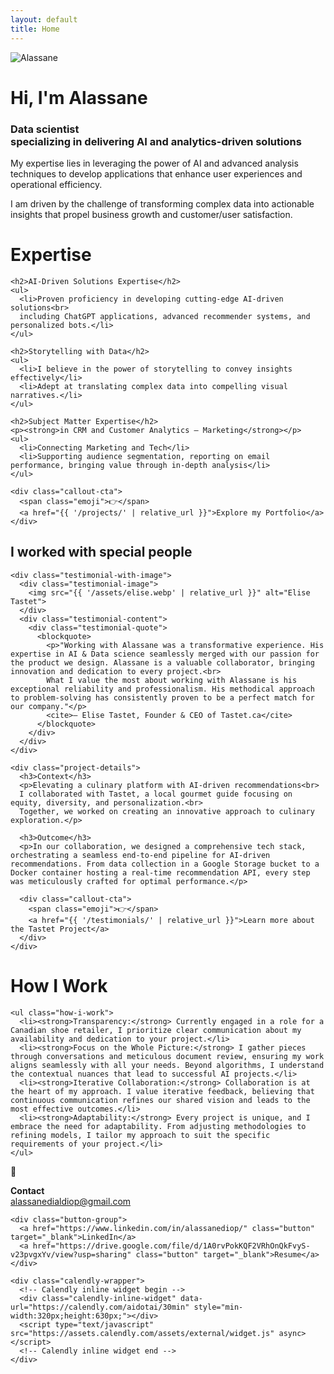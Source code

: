 ```yaml
---
layout: default
title: Home
---
```


<div class="full-width-section hero-wrapper">
  <div class="hero-section">
  <div class="hero-left">
    <img src="{{ '/assets/alassane-portrait.png' | relative_url }}" alt="Alassane" class="hero-portrait">
  </div>
  <div class="hero-right">
    <div class="hero-emoji-placeholder"></div>
    <h1>Hi, I'm Alassane</h1>
    <h3>Data scientist<br>specializing in delivering AI and analytics-driven solutions</h3>
    <p>My expertise lies in leveraging the power of AI and advanced analysis techniques to develop applications that enhance user experiences and operational efficiency.</p>
    <p>I am driven by the challenge of transforming complex data into actionable insights that propel business growth and customer/user satisfaction.</p>
  </div>
</div>

<div class="full-width-section expertise-wrapper">
  <div class="expertise-section">
    <h1>Expertise</h1>
    
    <h2>AI-Driven Solutions Expertise</h2>
    <ul>
      <li>Proven proficiency in developing cutting-edge AI-driven solutions<br>
      including ChatGPT applications, advanced recommender systems, and personalized bots.</li>
    </ul>
    
    <h2>Storytelling with Data</h2>
    <ul>
      <li>I believe in the power of storytelling to convey insights effectively</li>
      <li>Adept at translating complex data into compelling visual narratives.</li>
    </ul>
    
    <h2>Subject Matter Expertise</h2>
    <p><strong>in CRM and Customer Analytics — Marketing</strong></p>
    <ul>
      <li>Connecting Marketing and Tech</li>
      <li>Supporting audience segmentation, reporting on email performance, bringing value through in-depth analysis</li>
    </ul>
    
    <div class="callout-cta">
      <span class="emoji">👉</span>
      <a href="{{ '/projects/' | relative_url }}">Explore my Portfolio</a>
    </div>
  </div>
</div>

<div class="full-width-section special-people-wrapper">
  <div class="special-people-section">
    <h2>I worked with special people</h2>
    
    <div class="testimonial-with-image">
      <div class="testimonial-image">
        <img src="{{ '/assets/elise.webp' | relative_url }}" alt="Elise Tastet">
      </div>
      <div class="testimonial-content">
        <div class="testimonial-quote">
          <blockquote>
            <p>"Working with Alassane was a transformative experience. His expertise in AI & Data science seamlessly merged with our passion for the product we design. Alassane is a valuable collaborator, bringing innovation and dedication to every project.<br>
            What I value the most about working with Alassane is his exceptional reliability and professionalism. His methodical approach to problem-solving has consistently proven to be a perfect match for our company."</p>
            <cite>— Elise Tastet, Founder & CEO of Tastet.ca</cite>
          </blockquote>
        </div>
      </div>
    </div>
    
    <div class="project-details">
      <h3>Context</h3>
      <p>Elevating a culinary platform with AI-driven recommendations<br>
      I collaborated with Tastet, a local gourmet guide focusing on equity, diversity, and personalization.<br>
      Together, we worked on creating an innovative approach to culinary exploration.</p>
      
      <h3>Outcome</h3>
      <p>In our collaboration, we designed a comprehensive tech stack, orchestrating a seamless end-to-end pipeline for AI-driven recommendations. From data collection in a Google Storage bucket to a Docker container hosting a real-time recommendation API, every step was meticulously crafted for optimal performance.</p>
      
      <div class="callout-cta">
        <span class="emoji">👉</span>
        <a href="{{ '/testimonials/' | relative_url }}">Learn more about the Tastet Project</a>
      </div>
    </div>
  </div>
</div>

<div class="full-width-section how-i-work-wrapper">
  <div class="how-i-work-section">
    <h1 class="section-title">How I Work</h1>
    
    <ul class="how-i-work">
      <li><strong>Transparency:</strong> Currently engaged in a role for a Canadian shoe retailer, I prioritize clear communication about my availability and dedication to your project.</li>
      <li><strong>Focus on the Whole Picture:</strong> I gather pieces through conversations and meticulous document review, ensuring my work aligns seamlessly with all your needs. Beyond algorithms, I understand the contextual nuances that lead to successful AI projects.</li>
      <li><strong>Iterative Collaboration:</strong> Collaboration is at the heart of my approach. I value iterative feedback, believing that continuous communication refines our shared vision and leads to the most effective outcomes.</li>
      <li><strong>Adaptability:</strong> Every project is unique, and I embrace the need for adaptability. From adjusting methodologies to refining models, I tailor my approach to suit the specific requirements of your project.</li>
    </ul>
  </div>
</div>

<div class="contact-wrapper">
  <div class="contact-section">
    <div class="contact-info">
      <span class="contact-emoji">📧</span>
      <div class="contact-details">
        <p><strong>Contact</strong><br>
        <a href="mailto:alassanedialdiop@gmail.com">alassanedialdiop@gmail.com</a><br>
      </div>
    </div>
    
    <div class="button-group">
      <a href="https://www.linkedin.com/in/alassanediop/" class="button" target="_blank">LinkedIn</a>
      <a href="https://drive.google.com/file/d/1A0rvPokKQF2VRhOnQkFvyS-v23pvgxYv/view?usp=sharing" class="button" target="_blank">Resume</a>
    </div>
    
    <div class="calendly-wrapper">
      <!-- Calendly inline widget begin -->
      <div class="calendly-inline-widget" data-url="https://calendly.com/aidotai/30min" style="min-width:320px;height:630px;"></div>
      <script type="text/javascript" src="https://assets.calendly.com/assets/external/widget.js" async></script>
      <!-- Calendly inline widget end -->
    </div>
  </div>
</div>